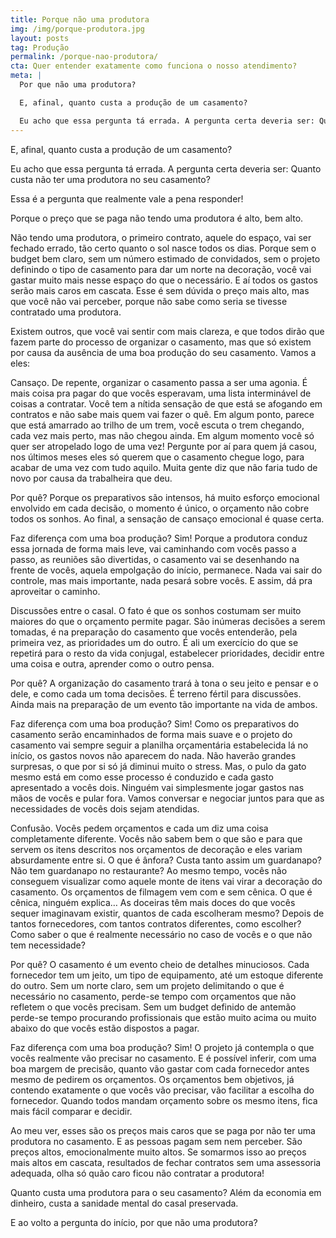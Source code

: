 ```yaml
---
title: Porque não uma produtora
img: /img/porque-produtora.jpg
layout: posts
tag: Produção
permalink: /porque-nao-produtora/
cta: Quer entender exatamente como funciona o nosso atendimento?
meta: |
  Por que não uma produtora?

  E, afinal, quanto custa a produção de um casamento?

  Eu acho que essa pergunta tá errada. A pergunta certa deveria ser: Quanto custa não ter uma produtora no seu casamento?
---
```


E, afinal, quanto custa a produção de um casamento?

Eu acho que essa pergunta tá errada. A pergunta certa deveria ser: Quanto custa não ter uma produtora no seu casamento?

Essa é a pergunta que realmente vale a pena responder!

Porque o preço que se paga não tendo uma produtora é alto, bem alto.

Não tendo uma produtora, o primeiro contrato, aquele do espaço, vai ser fechado errado, tão certo quanto o sol nasce todos os dias. Porque sem o budget bem claro, sem um número estimado de convidados, sem o projeto definindo o tipo de casamento para dar um norte na decoração, você vai gastar muito mais nesse espaço do que o necessário. E aí todos os gastos serão mais caros em cascata. 
Esse é sem dúvida o preço mais alto, mas que você não vai perceber, porque não sabe como seria se tivesse contratado uma produtora.

Existem outros, que você vai sentir com mais clareza, e que todos dirão que fazem parte do processo de organizar o casamento, mas que só existem por causa da ausência de uma boa produção do seu casamento. Vamos a eles:

Cansaço. De repente, organizar o casamento passa a ser uma agonia. É mais coisa pra pagar do que vocês esperavam, uma lista interminável de coisas a contratar. Você tem a nítida sensação de que está se afogando em contratos e não sabe mais quem vai fazer o quê. 
Em algum ponto, parece que está amarrado ao trilho de um trem, você escuta o trem chegando, cada vez mais perto, mas não chegou ainda. Em algum momento você só quer ser atropelado logo de uma vez! Pergunte por aí para quem já casou, nos últimos meses eles só querem que o casamento chegue logo, para acabar de uma vez com tudo aquilo. Muita gente diz que não faria tudo de novo por causa da trabalheira que deu.

Por quê? Porque os preparativos são intensos, há muito esforço emocional envolvido em cada decisão, o momento é único, o orçamento não cobre todos os sonhos. Ao final, a sensação de cansaço emocional é quase certa.

Faz diferença com uma boa produção? Sim!
Porque a produtora conduz essa jornada de forma mais leve, vai caminhando com vocês passo a passo, as reuniões são divertidas, o casamento vai se desenhando na frente de vocês, aquela empolgação do início, permanece. Nada vai sair do controle, mas mais importante, nada pesará sobre vocês. E assim, dá pra aproveitar o caminho.

Discussões entre o casal. O fato é que os sonhos costumam ser muito maiores do que o orçamento permite pagar. São inúmeras decisões a serem tomadas, é na preparação do casamento que vocês entenderão, pela primeira vez, as prioridades um do outro. É ali um exercício do que se repetirá para o resto da vida conjugal, estabelecer prioridades, decidir entre uma coisa e outra, aprender como o outro pensa.

Por quê? A organização do casamento trará à tona o seu jeito e pensar e o dele, e como cada um toma decisões. É terreno fértil para discussões. Ainda mais na preparação de um evento tão importante na vida de ambos.

Faz diferença com uma boa produção? Sim!
Como os preparativos do casamento serão encaminhados de forma mais suave e o projeto do casamento vai sempre seguir a planilha orçamentária estabelecida lá no início, os gastos novos não aparecem do nada. Não haverão grandes surpresas, o que por si só já diminui muito o stress. Mas, o pulo da gato mesmo está em como esse processo é conduzido e cada gasto apresentado a vocês dois.
Ninguém vai simplesmente jogar gastos nas mãos de vocês e pular fora. Vamos conversar e negociar juntos para que as necessidades de vocês dois sejam atendidas.

Confusão. Vocês pedem orçamentos e cada um diz uma coisa completamente diferente. Vocês não sabem bem o que são e para que servem os itens descritos nos orçamentos de decoração e eles variam absurdamente entre si. O que é ânfora? Custa tanto assim um guardanapo? Não tem guardanapo no restaurante? 
Ao mesmo tempo, vocês não conseguem visualizar como aquele monte de itens vai virar a decoração do casamento.
Os orçamentos de filmagem vem com e sem cênica. O que é cênica, ninguém explica…
As doceiras têm mais doces do que vocês sequer imaginavam existir, quantos de cada escolheram mesmo?
Depois de tantos fornecedores, com tantos contratos diferentes, como escolher? Como saber o que é realmente necessário no caso de vocês e o que não tem necessidade?

Por quê? O casamento é um evento cheio de detalhes minuciosos. Cada fornecedor tem um jeito, um tipo de equipamento, até um estoque diferente do outro. Sem um norte claro, sem um projeto delimitando o que é necessário no casamento, perde-se tempo com orçamentos que não refletem o que vocês precisam. Sem um budget definido de antemão perde-se tempo procurando profissionais que estão muito acima ou muito abaixo do que vocês estão dispostos a pagar.

Faz diferença com uma boa produção? Sim!
O projeto já contempla o que vocês realmente vão precisar no casamento. E é possível inferir, com uma boa margem de precisão, quanto vão gastar com cada fornecedor antes mesmo de pedirem os orçamentos.
Os orçamentos bem objetivos, já contendo exatamente o que vocês vão precisar, vão facilitar a escolha do fornecedor. Quando todos mandam orçamento sobre os mesmo itens, fica mais fácil comparar e decidir.


Ao meu ver, esses são os preços mais caros que se paga por não ter uma produtora no casamento. E as pessoas pagam sem nem perceber. São preços altos, emocionalmente muito altos. Se somarmos isso ao preços mais altos em cascata, resultados de fechar contratos sem uma assessoria adequada, olha só quão caro ficou não contratar a produtora!

Quanto custa uma produtora para o seu casamento? Além da economia em dinheiro, custa a sanidade mental do casal preservada.

E ao volto a pergunta do início, por que não uma produtora?

